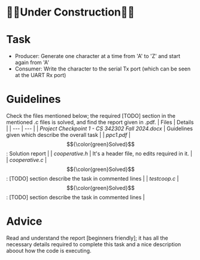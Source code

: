 # 👷‍♂️Under Construction👷‍♂️

# Task
- Producer: Generate one character at a time from 'A' to 'Z' and start again from 'A'
- Consumer: Write the character to the serial Tx port (which can be seen at the UART Rx port)

# Guidelines
Check the files mentioned below; the required [TODO] section in the mentioned .c files is solved, and find the report given in .pdf.
| Files | Details |
| --- | --- |
| *Project Checkpoint 1 - CS 342302 Fall 2024.docx* | Guidelines given which describe the overall task |
| *ppc1.pdf* | $${\color{green}Solved}$$: Solution report |
| *cooperative.h* | It's a header file, no edits required in it. |
| *cooperative.c* | $${\color{green}Solved}$$: [TODO] section describe the task in commented lines |
| *testcoop.c* | $${\color{green}Solved}$$: [TODO] section describe the task in commented lines |

# Advice
Read and understand the report [beginners friendly]; it has all the necessary details required to complete this task and a nice description aboout how the code is executing.

